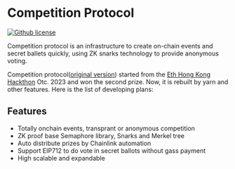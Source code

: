 # Competition Protocol

[![Github license](https://img.shields.io/github/license/semaphore-protocol/boilerplate.svg?style=flat-square)]()

Competition protocol is an infrastructure to create on-chain events and secret ballets quickly, using ZK snarks technology to provide anonymous voting.

Competition protocol([original version][pre]) started from the [Eth Hong Kong Hackthon][hackthon hk] Otc. 2023 and won the second prize. Now, it is rebuilt by yarn and other features.
Here is the list of developing plans:


## Features

- Totally onchain events, transprant or anonymous competition
- ZK proof base Semaphore library, Snarks and Merkel tree
- Auto distribute prizes by Chainlink automation
- Support EIP712 to do vote in secret ballots without gass payment
- High scalable and expandable

## 







   [pre]: <https://github.com/MessageFi/CompetitonProtocol>
   [hackthon hk]: <https://build.bewater.xyz/zh/campaigns/mUwy-2023ETH-HongKong-Hackathon/result>
